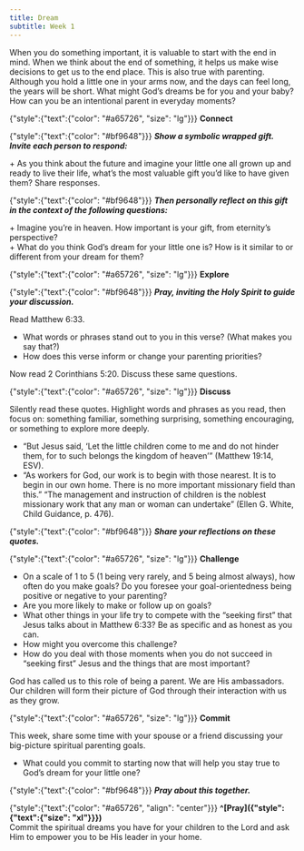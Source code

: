 ```yaml
---
title: Dream
subtitle: Week 1
---
```


When you do something important, it is valuable to start with the end in mind. When we think about the end of something, it helps us make wise decisions to get us to the end place. This is also true with parenting. Although you hold a little one in your arms now, and the days can feel long, the years will be short. What might God’s dreams be for you and your baby? How can you be an intentional parent in everyday moments?

{"style":{"text":{"color": "#a65726", "size": "lg"}}}
**Connect**

{"style":{"text":{"color": "#bf9648"}}}
_**Show a symbolic wrapped gift. Invite each person to respond:**_

\+ As you think about the future and imagine your little one all grown up and ready to live their life, what’s the most valuable gift you’d like to have given them? Share responses.

{"style":{"text":{"color": "#bf9648"}}}
_**Then personally reflect on this gift in the context of the following questions:**_

\+ Imagine you’re in heaven. How important is your gift, from eternity’s perspective?\
\+ What do you think God’s dream for your little one is? How is it similar to or different from your dream for them?

{"style":{"text":{"color": "#a65726", "size": "lg"}}}
**Explore**

{"style":{"text":{"color": "#bf9648"}}}
_**Pray, inviting the Holy Spirit to guide your discussion.**_

Read Matthew 6:33.

+ What words or phrases stand out to you in this verse? (What makes you say that?)
+ How does this verse inform or change your parenting priorities?

Now read 2 Corinthians 5:20. Discuss these same questions.

{"style":{"text":{"color": "#a65726", "size": "lg"}}}
**Discuss**

Silently read these quotes. Highlight words and phrases as you read, then focus on: something familiar, something surprising, something encouraging, or something to explore more deeply.

+ “But Jesus said, ‘Let the little children come to me and do not hinder them, for to such belongs the kingdom of heaven’” (Matthew 19:14, ESV).
+ “As workers for God, our work is to begin with those nearest. It is to begin in our own home. There is no more important missionary field than this.” “The management and instruction of children is the noblest missionary work that any man or woman can undertake” (Ellen G. White, Child Guidance, p. 476).

{"style":{"text":{"color": "#bf9648"}}}
_**Share your reflections on these quotes.**_


{"style":{"text":{"color": "#a65726", "size": "lg"}}}
**Challenge**

+ On a scale of 1 to 5 (1 being very rarely, and 5 being almost always), how often do you make goals? Do you foresee your goal-orientedness being positive or negative to your parenting?
+ Are you more likely to make or follow up on goals?
+ What other things in your life try to compete with the “seeking first” that Jesus talks about in Matthew 6:33? Be as specific and as honest as you can.
+ How might you overcome this challenge?
+ How do you deal with those moments when you do not succeed in “seeking first” Jesus and the things that are most important?

God has called us to this role of being a parent. We are His ambassadors. Our children will form their picture of God through their interaction with us as they grow.

{"style":{"text":{"color": "#a65726", "size": "lg"}}}
**Commit**

This week, share some time with your spouse or a friend discussing your big-picture spiritual parenting goals.

+ What could you commit to starting now that will help you stay true to God’s dream for your little one?

{"style":{"text":{"color": "#bf9648"}}}
_**Pray about this together.**_

{"style":{"text":{"color": "#a65726", "align": "center"}}}
**^[Pray]({"style":{"text":{"size": "xl"}}})**\
Commit the spiritual dreams you have for your children to the Lord and ask Him to empower you to be His leader in your home.
 
